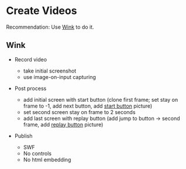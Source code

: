 Create Videos
=============

Recommendation: Use [Wink](http://www.debugmode.com/wink/) to do it.

Wink
----

* Record video
  * take initial screenshot
  * use image-on-input capturing

* Post process
  * add initial screen with start button (clone first frame; set stay on frame to -1, add next button, add [start button](start.png) picture)
  * set second screen stay on frame to 2 seconds
  * add last screen with replay button (add jump to button -> second frame, add [replay button](replay.png) picture)

* Publish
  * SWF
  * No controls
  * No html embedding